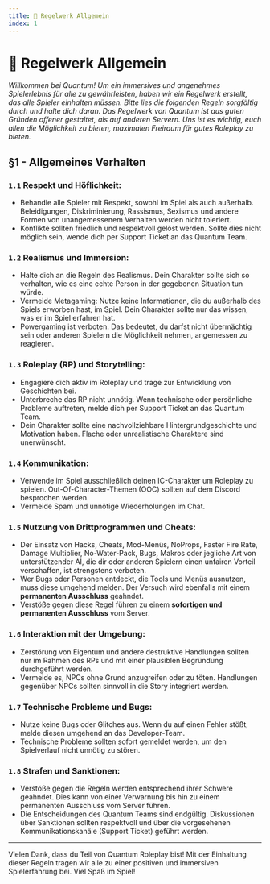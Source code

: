 ```yaml
---
title: 📜 Regelwerk Allgemein
index: 1
---
```


# 📜 Regelwerk Allgemein

_Willkommen bei Quantum!_
_Um ein immersives und angenehmes Spielerlebnis für alle zu gewährleisten, haben wir ein Regelwerk erstellt, das alle Spieler einhalten müssen. Bitte lies die folgenden Regeln sorgfältig durch und halte dich daran._
_Das Regelwerk von Quantum ist aus guten Gründen offener gestaltet, als auf anderen Servern. Uns ist es wichtig, euch allen die Möglichkeit zu bieten, maximalen Freiraum für gutes Roleplay zu bieten._

## §1 - Allgemeines Verhalten
### `1.1` Respekt und Höflichkeit:
- Behandle alle Spieler mit Respekt, sowohl im Spiel als auch außerhalb. Beleidigungen, Diskriminierung, Rassismus, Sexismus und andere Formen von unangemessenem Verhalten werden nicht toleriert.
- Konflikte sollten friedlich und respektvoll gelöst werden. Sollte dies nicht möglich sein, wende dich per Support Ticket an das Quantum Team.

### `1.2` Realismus und Immersion:
- Halte dich an die Regeln des Realismus. Dein Charakter sollte sich so verhalten, wie es eine echte Person in der gegebenen Situation tun würde.
- Vermeide Metagaming: Nutze keine Informationen, die du außerhalb des Spiels erworben hast, im Spiel. Dein Charakter sollte nur das wissen, was er im Spiel erfahren hat.
- Powergaming ist verboten. Das bedeutet, du darfst nicht übermächtig sein oder anderen Spielern die Möglichkeit nehmen, angemessen zu reagieren.

### `1.3` Roleplay (RP) und Storytelling:
- Engagiere dich aktiv im Roleplay und trage zur Entwicklung von Geschichten bei.
- Unterbreche das RP nicht unnötig. Wenn technische oder persönliche Probleme auftreten, melde dich per Support Ticket an das Quantum Team.
- Dein Charakter sollte eine nachvollziehbare Hintergrundgeschichte und Motivation haben. Flache oder unrealistische Charaktere sind unerwünscht.

### `1.4` Kommunikation:
- Verwende im Spiel ausschließlich deinen IC-Charakter um Roleplay zu spielen. Out-Of-Character-Themen (OOC) sollten auf dem Discord besprochen werden.
- Vermeide Spam und unnötige Wiederholungen im Chat.

### `1.5` Nutzung von Drittprogrammen und Cheats:
- Der Einsatz von Hacks, Cheats, Mod-Menüs, NoProps, Faster Fire Rate, Damage Multiplier, No-Water-Pack, Bugs, Makros oder jegliche Art von unterstützender AI, die dir oder anderen Spielern einen unfairen Vorteil verschaffen, ist strengstens verboten.
- Wer Bugs oder Personen entdeckt, die Tools und Menüs ausnutzen, muss diese umgehend melden. Der Versuch wird ebenfalls mit einem **permanenten Ausschluss** geahndet.
- Verstöße gegen diese Regel führen zu einem **sofortigen und permanenten Ausschluss** vom Server.

### `1.6` Interaktion mit der Umgebung:
- Zerstörung von Eigentum und andere destruktive Handlungen sollten nur im Rahmen des RPs und mit einer plausiblen Begründung durchgeführt werden.
- Vermeide es, NPCs ohne Grund anzugreifen oder zu töten. Handlungen gegenüber NPCs sollten sinnvoll in die Story integriert werden.

### `1.7` Technische Probleme und Bugs:
- Nutze keine Bugs oder Glitches aus. Wenn du auf einen Fehler stößt, melde diesen umgehend an das Developer-Team.
- Technische Probleme sollten sofort gemeldet werden, um den Spielverlauf nicht unnötig zu stören.

### `1.8` Strafen und Sanktionen:
- Verstöße gegen die Regeln werden entsprechend ihrer Schwere geahndet. Dies kann von einer Verwarnung bis hin zu einem permanenten Ausschluss vom Server führen.
- Die Entscheidungen des Quantum Teams sind endgültig. Diskussionen über Sanktionen sollten respektvoll und über die vorgesehenen Kommunikationskanäle (Support Ticket) geführt werden.

---

Vielen Dank, dass du Teil von Quantum Roleplay bist! Mit der Einhaltung dieser Regeln tragen wir alle zu einer positiven und immersiven Spielerfahrung bei. Viel Spaß im Spiel!
